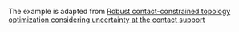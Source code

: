 The example is adapted from [Robust contact-constrained topology optimization considering uncertainty at the contact support](https://www.researchsquare.com/article/rs-3275237/v1)

